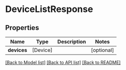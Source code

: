 # DeviceListResponse

## Properties
Name | Type | Description | Notes
------------ | ------------- | ------------- | -------------
**devices** | [Device] |  | [optional] 

[[Back to Model list]](../README.md#models) [[Back to API list]](../README.md#api-endpoints) [[Back to README]](../README.md)


